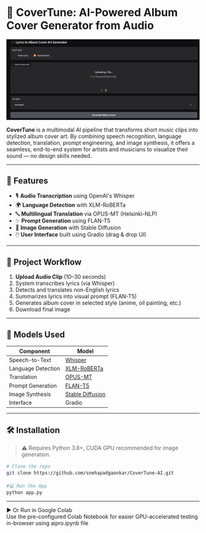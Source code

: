 # 🎵 CoverTune: AI-Powered Album Cover Generator from Audio


![CoverTune Demo](img.png)

**CoverTune** is a multimodal AI pipeline that transforms short music clips into stylized album cover art. By combining speech recognition, language detection, translation, prompt engineering, and image synthesis, it offers a seamless, end-to-end system for artists and musicians to visualize their sound — no design skills needed.

---

## 🚀 Features

- 🎙️ **Audio Transcription** using OpenAI's Whisper
- 🌍 **Language Detection** with XLM-RoBERTa
- 🔤 **Multilingual Translation** via OPUS-MT (Helsinki-NLP)
- ✨ **Prompt Generation** using FLAN-T5
- 🎨 **Image Generation** with Stable Diffusion
- 🖱️ **User Interface** built using Gradio (drag & drop UI)

---

## 📌 Project Workflow

1. **Upload Audio Clip** (10–30 seconds)
2. System transcribes lyrics (via Whisper)
3. Detects and translates non-English lyrics
4. Summarizes lyrics into visual prompt (FLAN-T5)
5. Generates album cover in selected style (anime, oil painting, etc.)
6. Download final image

---

## 🧠 Models Used

| Component              | Model                                      |
|------------------------|---------------------------------------------|
| Speech-to-Text         | [Whisper](https://cdn.openai.com/papers/whisper.pdf)                  |
| Language Detection     | [XLM-RoBERTa](https://arxiv.org/abs/1911.02116)              |
| Translation            | [OPUS-MT](https://huggingface.co/Helsinki-NLP)               |
| Prompt Generation      | [FLAN-T5](https://arxiv.org/abs/2210.11416)                 |
| Image Synthesis        | [Stable Diffusion](https://arxiv.org/abs/2112.10752)         |
| Interface              | Gradio                                    |

---

## 🛠️ Installation

> ⚠️ Requires Python 3.8+, CUDA GPU recommended for image generation.

```bash
# Clone the repo
git clone https://github.com/snehapadgaonkar/CoverTune-AI.git

#💻 Run the App
python app.py
```
---

▶️ Or Run in Google Colab\
Use the pre-configured Colab Notebook for easier GPU-accelerated testing in-browser using aipro.ipynb file
